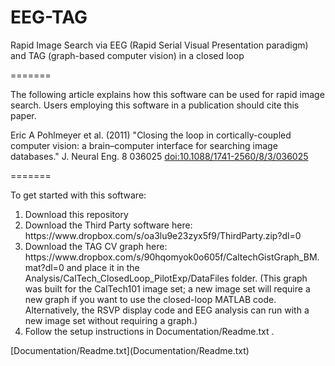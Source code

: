 EEG-TAG
=======

Rapid Image Search via EEG (Rapid Serial Visual Presentation paradigm) and TAG (graph-based computer vision) in a closed loop

=======

The following article explains how this software can be used for rapid image search. Users employing this software in a publication should cite this paper.

Eric A Pohlmeyer et al. (2011) "Closing the loop in cortically-coupled computer vision: a brain–computer interface for searching image databases." J. Neural Eng. 8 036025 [doi:10.1088/1741-2560/8/3/036025](http://dx.doi.org/10.1088/1741-2560/8/3/036025)

=======

To get started with this software:
<ol>
<li>Download this repository</li>
<li>Download the Third Party software here: https://www.dropbox.com/s/oa3lu9e23zyx5f9/ThirdParty.zip?dl=0 </li>
<li>Download the TAG CV graph here: https://www.dropbox.com/s/90hqomyok0o605f/CaltechGistGraph_BM.mat?dl=0 
and place it in the Analysis/CalTech_ClosedLoop_PilotExp/DataFiles folder. (This graph was built for the CalTech101 image set; a new image set will require a new graph if you want to use the closed-loop MATLAB code. Alternatively, the RSVP display code and EEG analysis can run with a new image set without requiring a graph.) </li>
<li>Follow the setup instructions in Documentation/Readme.txt .</li>
</ol>
[Documentation/Readme.txt](Documentation/Readme.txt)
